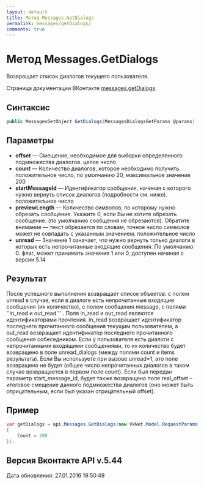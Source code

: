 ```yaml
---
layout: default
title: Метод Messages.GetDialogs
permalink: messages/getDialogs/
comments: true
---
```

# Метод Messages.GetDialogs
Возвращает список диалогов текущего пользователя.

Страница документации ВКонтакте [messages.getDialogs](https://vk.com/dev/messages.getDialogs).

## Синтаксис
``` csharp
public MessagesGetObject GetDialogs(MessagesDialogsGetParams @params)
```

## Параметры
+ **offset** — Смещение, необходимое для выборки определенного подмножества диалогов. целое число
+ **count** — Количество диалогов, которое необходимо получить. положительное число, по умолчанию 20, максимальное значение 200
+ **startMessageId** — Идентификатор сообщения, начиная с которого нужно вернуть список диалогов (подробности см. ниже). положительное число
+ **previewLength** — Количество символов, по которому нужно обрезать сообщение. Укажите 0, если Вы не хотите обрезать сообщение. (по умолчанию сообщения не обрезаются). 
Обратите внимание — текст обрезается по словам, точное число символов может не совпадать с указанным значением. положительное число
+ **unread** — Значение 1 означает, что нужно вернуть только диалоги в которых есть непрочитанные входящие сообщения. По умолчанию 0. флаг, может принимать значения 1 или 0, доступен начиная с версии 5.14

## Результат
После успешного выполнения возвращает список объектов: c полем unread в случае, если в диалоге есть непрочитанные входящие сообщения (их количество), с полем сообщения message, с полями ''in_read и out_read''' . 
Поля in_read и out_read являются идентификаторами прочтения. in_read возвращает идентификатор последнего прочитанного сообщения текущим пользователем, а out_read возвращает идентификатор последнего прочитанного сообщения собеседником. 
Если у пользователя есть диалоги с непрочитанными входящими сообщениями, то их количество будет возвращено в поле unread_dialogs (между полями count и items результата). Если Вы используете при вызове unread=1, это поле возвращено не будет (общее число непрочитанных диалогов в таком случае возвращается в первом поле count). 
Если был передан параметр start_message_id, будет также возвращено поле real_offset – итоговое смещение данного подмножества диалогов (оно может быть отрицательным, если был указан отрицательный offset).
## Пример
``` csharp
var getDialogs = api.Messages.GetDialogs(new VkNet.Model.RequestParams.MessagesDialogsGetParams
{
    Count = 200
});
```

## Версия Вконтакте API v.5.44
Дата обновления: 27.01.2016 19:50:49
